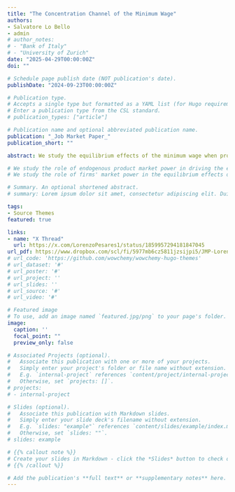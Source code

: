 ```yaml
---
title: "The Concentration Channel of the Minimum Wage"
authors:
- Salvatore Lo Bello
- admin
# author_notes:
# - "Bank of Italy"
# - "University of Zurich"
date: "2025-04-29T00:00:00Z"
doi: ""

# Schedule page publish date (NOT publication's date).
publishDate: "2024-09-23T00:00:00Z"

# Publication type.
# Accepts a single type but formatted as a YAML list (for Hugo requirements).
# Enter a publication type from the CSL standard.
# publication_types: ["article"]

# Publication name and optional abbreviated publication name.
publication: "_Job Market Paper_"
publication_short: ""

abstract: We study the equilibrium effects of the minimum wage when product market power is endogenous and varies with market competition. A higher minimum wage reallocates workers from small to large firms. Large firms gain market share and increase their price markups. We call this mechanism "concentration channel" of the minimum wage. We contribute a model with frictional labor markets, to allow for worker reallocation, and  oligopolistic product markets,  to account for the response of price markups. We estimate the model on Italian social security data, replicating the structure of detailed labor and product markets. Our counterfactuals suggest that both the aggregate labor share and value added are hump-shaped in the minimum wage, due to the opposing responses of price markups and wage markdowns. The optimal minimum wage, which trades off reallocation gains against employment losses, equals 70% of the current median wage. If product market power were exogenous, both the optimal minimum wage and the associated welfare gains would be higher. We provide novel empirical evidence from Italian firms supporting the concentration channel.

# We study the role of endogenous product market power in driving the equilibrium effects of the minimum wage. A higher minimum wage induces workers' reallocation towards large firms, which increase their price markups as they gain market shares. We call this novel mechanism ``concentration channel" of the minimum wage. We build a novel structural model with frictional labor markets and oligopolistically-competitive product markets, which features endogenous markdowns and markups. We estimate the model on Italian social security data replicating the empirical wage distributions for each industry and worker skill type, as well as the concentration of detailed product markets. We find that both the aggregate labor share and value added are hump-shaped in the minimum wage size, owing to the countervailing response of markups and markdowns. We compute the optimal minimum wage, which trades off reallocation gains against employment losses from higher labor costs and markups. The optimal minimum wage in Italy equals 60% of the current median wage and induces welfare gains of 0.4% consumption equivalent units. Without endogenous product market power, the optimal wage would be higher and induce double welfare gains. Reduced-form evidence from Italian firms shows that the concentration channel matters for the firm-level adjustment to the minimum wage.
# We study the role of firms' market power in the equilibrium effects of the minimum wage. A higher minimum wage compresses labor market power by increasing workers' reservation wage. On the other hand, it boosts product market power by reallocating market shares towards large firms, which raise price markups. We call this novel mechanism "concentration channel" of the minimum wage. To quantify the net market power response, we construct a novel structural model with frictional labor markets and oligopolistically-competitive product markets, which generate endogenous markdowns and markups. We estimate the model on Italian social security data replicating key labor market statistics for different worker types and the detailed structure of sectoral product markets. We find that both the aggregate labor share and output are hump-shaped in the minimum wage size. We compute the optimal minimum wage when firms have market power, which trades off productivity gains from workers' reallocation against employment losses from higher labor costs. The optimal minimum wage induces welfare gains from 0.7 to 2.3% consumption equivalent units, depending on the completeness of asset markets.

# Summary. An optional shortened abstract.
# summary: Lorem ipsum dolor sit amet, consectetur adipiscing elit. Duis posuere tellus ac convallis placerat. Proin tincidunt magna sed ex sollicitudin condimentum.

tags:
- Source Themes
featured: true

links:
- name: "X Thread"
  url: https://x.com/LorenzoPesares1/status/1859957294181847045
url_pdf: https://www.dropbox.com/scl/fi/5977mb6cz5811jzsijpi5/JMP-Lorenzo-Pesaresi-The-Concentration-Channel-of-the-Minimum-Wage.pdf?rlkey=jjtbqn685l4k022j4m89p86xx&st=dmkj3szt&dl=0
# url_code: 'https://github.com/wowchemy/wowchemy-hugo-themes'
# url_dataset: '#'
# url_poster: '#'
# url_project: ''
# url_slides: ''
# url_source: '#'
# url_video: '#'

# Featured image
# To use, add an image named `featured.jpg/png` to your page's folder. 
image:
  caption: ''
  focal_point: ""
  preview_only: false

# Associated Projects (optional).
#   Associate this publication with one or more of your projects.
#   Simply enter your project's folder or file name without extension.
#   E.g. `internal-project` references `content/project/internal-project/index.md`.
#   Otherwise, set `projects: []`.
# projects:
# - internal-project

# Slides (optional).
#   Associate this publication with Markdown slides.
#   Simply enter your slide deck's filename without extension.
#   E.g. `slides: "example"` references `content/slides/example/index.md`.
#   Otherwise, set `slides: ""`.
# slides: example

# {{% callout note %}}
# Create your slides in Markdown - click the *Slides* button to check out the example.
# {{% /callout %}}

# Add the publication's **full text** or **supplementary notes** here. You can use rich formatting such as including [code, math, and images]# (https://wowchemy.com/docs/content/writing-markdown-latex/).
---
```

